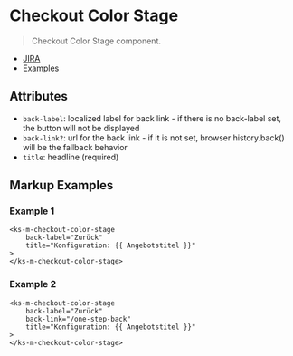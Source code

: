 # Checkout Color Stage

> Checkout Color Stage component.

- [JIRA](https://jira.migros.net/browse/MIDUWEB-735)
- [Examples](../../pages/CheckoutColorStage.html)

## Attributes
- `back-label`: localized label for back link - if there is no back-label set, the button will not be displayed
- `back-link?`: url for the back link - if it is not set, browser history.back() will be the fallback behavior
- `title`: headline (required)

## Markup Examples

### Example 1

```
<ks-m-checkout-color-stage 
    back-label="Zurück" 
    title="Konfiguration: {{ Angebotstitel }}"
>
</ks-m-checkout-color-stage>
```

### Example 2

```
<ks-m-checkout-color-stage 
    back-label="Zurück" 
    back-link="/one-step-back"
    title="Konfiguration: {{ Angebotstitel }}"
>
</ks-m-checkout-color-stage>
```
